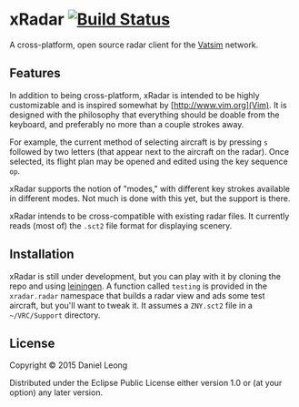 # xRadar [![Build Status](http://img.shields.io/travis/dhleong/x-radar.svg?style=flat)](https://travis-ci.org/dhleong/x-radar)

A cross-platform, open source radar client for the 
[Vatsim](http://www.vatsim.net) network.

## Features

In addition to being cross-platform,
xRadar is intended to be highly customizable and is inspired
somewhat by [http://www.vim.org](Vim). It is designed with the 
philosophy that everything should be doable from the keyboard,
and preferably no more than a couple strokes away.

For example, the current method of selecting aircraft is by
pressing `s` followed by two letters (that appear next to
the aircraft on the radar). Once selected, its flight plan
may be opened and edited using the key sequence `op`.

xRadar supports the notion of "modes," with different key
strokes available in different modes. Not much is done with
this yet, but the support is there.

xRadar intends to be cross-compatible with existing radar
files. It currently reads (most of) the `.sct2` file format 
for displaying scenery.

## Installation

xRadar is still under development, but you can play with it
by cloning the repo and using [leiningen](http://leiningen.org/).
A function called `testing` is provided in the `xradar.radar`
namespace that builds a radar view and ads some test aircraft,
but you'll want to tweak it. It assumes a `ZNY.sct2` file in
a `~/VRC/Support` directory.

## License

Copyright © 2015 Daniel Leong

Distributed under the Eclipse Public License either version 1.0 or (at
your option) any later version.
